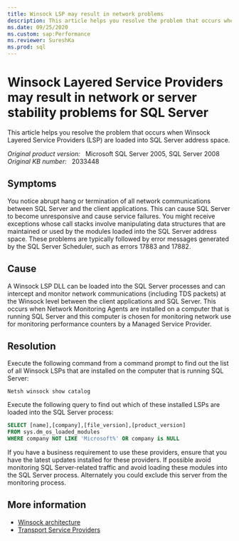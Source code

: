 ```yaml
---
title: Winsock LSP may result in network problems
description: This article helps you resolve the problem that occurs when Winsock Layered Service Providers (LSP) are loaded into SQL Server address space.
ms.date: 09/25/2020
ms.custom: sap:Performance
ms.reviewer: SureshKa
ms.prod: sql
---
```

# Winsock Layered Service Providers may result in network or server stability problems for SQL Server

This article helps you resolve the problem that occurs when Winsock Layered Service Providers (LSP) are loaded into SQL Server address space.

_Original product version:_ &nbsp; Microsoft SQL Server 2005, SQL Server 2008  
_Original KB number:_ &nbsp; 2033448

## Symptoms

You notice abrupt hang or termination of all network communications between SQL Server and the client applications. This can cause SQL Server to become unresponsive and cause service failures. You might receive exceptions whose call stacks involve manipulating data structures that are maintained or used by the modules loaded into the SQL Server address space. These problems are typically followed by error messages generated by the SQL Server Scheduler, such as errors 17883 and 17882.

## Cause

A Winsock LSP DLL can be loaded into the SQL Server processes and can intercept and monitor network communications (including TDS packets) at the Winsock level between the client applications and SQL Server. This occurs when Network Monitoring Agents are installed on a computer that is running SQL Server and this computer is chosen for monitoring network use for monitoring performance counters by a Managed Service Provider.

## Resolution

Execute the following command from a command prompt to find out the list of all Winsock LSPs that are installed on the computer that is running SQL Server:

```console
Netsh winsock show catalog
```

Execute the following query to find out which of these installed LSPs are loaded into the SQL Server process:

```sql
SELECT [name],[company],[file_version],[product_version]
FROM sys.dm_os_loaded_modules 
WHERE company NOT LIKE 'Microsoft%' OR company is NULL
```

If you have a business requirement to use these providers, ensure that you have the latest updates installed for these providers. If possible avoid monitoring SQL Server-related traffic and avoid loading these modules into the SQL Server process. Alternately you could exclude this server from the monitoring process.

## More information

- [Winsock architecture](/previous-versions/windows/embedded/ms885821(v=msdn.10))
- [Transport Service Providers](/windows/win32/winsock/transport-service-providers-2)

